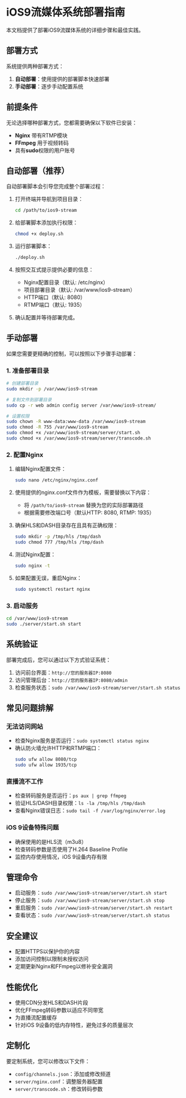 # iOS9流媒体系统部署指南

本文档提供了部署iOS9流媒体系统的详细步骤和最佳实践。

## 部署方式

系统提供两种部署方式：

1. **自动部署**：使用提供的部署脚本快速部署
2. **手动部署**：逐步手动配置系统

## 前提条件

无论选择哪种部署方式，您都需要确保以下软件已安装：

- **Nginx** 带有RTMP模块
- **FFmpeg** 用于视频转码
- 具有**sudo**权限的用户账号

## 自动部署（推荐）

自动部署脚本会引导您完成整个部署过程：

1. 打开终端并导航到项目目录：
   ```bash
   cd /path/to/ios9-stream
   ```

2. 给部署脚本添加执行权限：
   ```bash
   chmod +x deploy.sh
   ```

3. 运行部署脚本：
   ```bash
   ./deploy.sh
   ```

4. 按照交互式提示提供必要的信息：
   - Nginx配置目录（默认: /etc/nginx）
   - 项目部署目录（默认: /var/www/ios9-stream）
   - HTTP端口（默认: 8080）
   - RTMP端口（默认: 1935）

5. 确认配置并等待部署完成。

## 手动部署

如果您需要更精确的控制，可以按照以下步骤手动部署：

### 1. 准备部署目录

```bash
# 创建部署目录
sudo mkdir -p /var/www/ios9-stream

# 复制文件到部署目录
sudo cp -r web admin config server /var/www/ios9-stream/

# 设置权限
sudo chown -R www-data:www-data /var/www/ios9-stream
sudo chmod -R 755 /var/www/ios9-stream
sudo chmod +x /var/www/ios9-stream/server/start.sh
sudo chmod +x /var/www/ios9-stream/server/transcode.sh
```

### 2. 配置Nginx

1. 编辑Nginx配置文件：
   ```bash
   sudo nano /etc/nginx/nginx.conf
   ```

2. 使用提供的nginx.conf文件作为模板，需要替换以下内容：
   - 将 `/path/to/ios9-stream` 替换为您的实际部署路径
   - 根据需要修改端口号（默认HTTP: 8080, RTMP: 1935）

3. 确保HLS和DASH目录存在且具有正确权限：
   ```bash
   sudo mkdir -p /tmp/hls /tmp/dash
   sudo chmod 777 /tmp/hls /tmp/dash
   ```

4. 测试Nginx配置：
   ```bash
   sudo nginx -t
   ```

5. 如果配置无误，重启Nginx：
   ```bash
   sudo systemctl restart nginx
   ```

### 3. 启动服务

```bash
cd /var/www/ios9-stream
sudo ./server/start.sh start
```

## 系统验证

部署完成后，您可以通过以下方式验证系统：

1. 访问前台界面：`http://您的服务器IP:8080`
2. 访问管理后台：`http://您的服务器IP:8080/admin`
3. 检查服务状态：`sudo /var/www/ios9-stream/server/start.sh status`

## 常见问题排解

### 无法访问网站

- 检查Nginx服务是否运行：`sudo systemctl status nginx`
- 确认防火墙允许HTTP和RTMP端口：
  ```bash
  sudo ufw allow 8080/tcp
  sudo ufw allow 1935/tcp
  ```

### 直播流不工作

- 检查转码服务是否运行：`ps aux | grep ffmpeg`
- 验证HLS/DASH目录权限：`ls -la /tmp/hls /tmp/dash`
- 查看Nginx错误日志：`sudo tail -f /var/log/nginx/error.log`

### iOS 9设备特殊问题

- 确保使用的是HLS流（m3u8）
- 检查转码参数是否使用了H.264 Baseline Profile
- 监控内存使用情况，iOS 9设备内存有限

## 管理命令

- 启动服务：`sudo /var/www/ios9-stream/server/start.sh start`
- 停止服务：`sudo /var/www/ios9-stream/server/start.sh stop`
- 重启服务：`sudo /var/www/ios9-stream/server/start.sh restart`
- 查看状态：`sudo /var/www/ios9-stream/server/start.sh status`

## 安全建议

- 配置HTTPS以保护你的内容
- 添加访问控制以限制未授权访问
- 定期更新Nginx和FFmpeg以修补安全漏洞

## 性能优化

- 使用CDN分发HLS和DASH片段
- 优化FFmpeg转码参数以适应不同带宽
- 为直播流配置缓存
- 针对iOS 9设备的低内存特性，避免过多的质量层次

## 定制化

要定制系统，您可以修改以下文件：

- `config/channels.json`：添加或修改频道
- `server/nginx.conf`：调整服务器配置
- `server/transcode.sh`：修改转码参数 